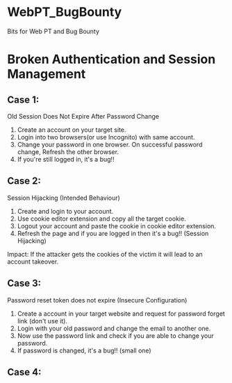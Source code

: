 # WebPT_BugBounty
Bits for Web PT and Bug Bounty

# Broken Authentication and Session Management
## Case 1:

Old Session Does Not Expire After Password Change

1) Create an account on your target site.
2) Login into two browsers(or use Incognito) with same account.
3) Change your password in one browser. On successful password change, Refresh the other browser.
4) If you're still logged in, it's a bug!!

## Case 2:

Session Hijacking (Intended Behaviour)

1) Create and login to your account.
2) Use cookie editor extension and copy all the target cookie.
3) Logout your account and paste the cookie in cookie editor extension.
4) Refresh the page and if you are logged in then it's a bug!! (Session Hijacking)

Impact: If the attacker gets the cookies of the victim it will lead to an account takeover.

## Case 3:

Password reset token does not expire (Insecure Configuration)

1) Create a account in your target website and request for password forget link (don't use it).
2) Login with your old password and change the email to another one.
3) Now use the password link and check if you are able to change your password.
4) If password is changed, it's a bug!! (small one)

## Case 4:
